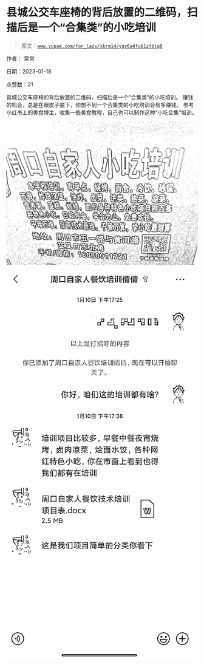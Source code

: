 # 县城公交车座椅的背后放置的二维码，扫描后是一个“合集类”的小吃培训

> 原文：[`www.yuque.com/for_lazy/xkrm14/yqy6a4fu61zfblg8`](https://www.yuque.com/for_lazy/xkrm14/yqy6a4fu61zfblg8)



作者： 常常 

日期：2023-01-18 

点赞数：21 

县城公交车座椅的背后放置的二维码，扫描后是一个“合集类”的小吃培训。 赚钱的机会，总是在眼皮子底下，你想不到一个合集类的小吃培训会有多赚钱。 参考小红书上的美食博主，收集一些美食教程，自己也可以制作这种“小吃合集”培训。 

![](img/d0b93e8420a9280d01253f3c376c3932.png) 

![](img/896c52b5fe235d9a0b75a091e9f33b4e.png) 

